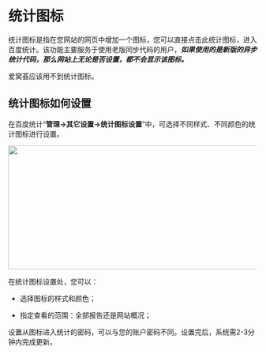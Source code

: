 # 统计图标

统计图标是指在您网站的网页中增加一个图标，您可以直接点击此统计图标，进入百度统计。该功能主要服务于使用老版同步代码的用户，***如果使用的是新版的异步统计代码，那么网站上无论是否设置，都不会显示该图标。***

爱窝荟应该用不到统计图标。

<div class="help-center-list-content">
                    <h2>统计图标如何设置</h2>
                    <div class="help-center-list-content-detail">


  <meta http-equiv="Content-Type" content="text/html; charset=utf-8">
  <meta http-equiv="Content-Style-Type" content="text/css">
  <meta name="generator" content="pandoc">
  <title></title>
  <style type="text/css">code{white-space: pre;}</style>


<p>在百度统计“<strong>管理-&gt;其它设置-&gt;统计图标设置</strong>”中，可选择不同样式、不同颜色的统计图标进行设置。</p>
<p><img src="http://mtj.baidu.com/static/article/image/tongji/%E4%BD%BF%E7%94%A8%E6%8C%87%E5%8D%97/%E7%BB%9F%E8%AE%A1%E8%AE%BE%E7%BD%AE/%E5%85%B6%E5%AE%83%E8%AE%BE%E7%BD%AE-%E5%B7%B2review/%E4%BD%BF%E7%94%A8%E6%8C%87%E5%8D%97_%E7%BB%9F%E8%AE%A1%E8%AE%BE%E7%BD%AE_%E7%BB%9F%E8%AE%A1%E5%9B%BE%E6%A0%87%E5%A6%82%E4%BD%95%E8%AE%BE%E7%BD%AE_V0_yumingzhen-%E5%B7%B2review/media/image1.png" width="553" height="251"></p>
<p>在统计图标设置处，您可以：</p>
<ul>
<li><p>选择图标的样式和颜色；</p></li>
<li><p>指定查看的范围：全部报告还是网站概况；</p></li>
</ul>
<p>设置从图标进入统计的密码，可以与您的账户密码不同。设置完后，系统需2-3分钟内完成更新。</p>


</div>
                </div>
